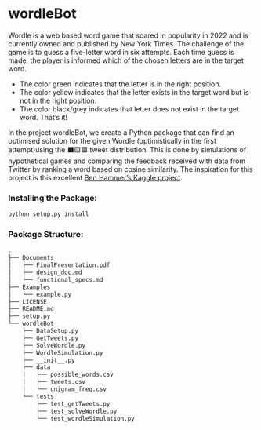 # wordleBot

Wordle is a web based word game that soared in popularity in 2022 and is currently owned and published by New York Times.
The challenge of the game is to guess a five-letter word in six attempts.
Each time guess is made, the player is informed which of the chosen letters are in the target word.
- The color green indicates that the letter is in the right position.
- The color yellow indicates that the letter exists in the target word but is not in the right position.
- The color black/grey indicates that letter does not exist in the target word.
That’s it!

In the project wordleBot, we create a Python package that can find an optimised solution for the given Wordle (optimistically in the first attempt)using the ⬛🟨🟩 tweet distribution.
This is done by simulations of hypothetical games and comparing the feedback received with data from Twitter by ranking a word based on cosine similarity. 
The inspiration for this project is this excellent [Ben Hammer’s Kaggle project](https://www.kaggle.com/benhamner/wordle-1-6).

### Installing the Package:
```bash
python setup.py install
```
### Package Structure:

```bash
.
├── Documents
│   ├── FinalPresentation.pdf
│   ├── design_doc.md
│   └── functional_specs.md
├── Examples
│   └── example.py
├── LICENSE
├── README.md
├── setup.py
└── wordleBot
    ├── DataSetup.py
    ├── GetTweets.py
    ├── SolveWordle.py
    ├── WordleSimulation.py
    ├── __init__.py
    ├── data
    │   ├── possible_words.csv
    │   ├── tweets.csv
    │   └── unigram_freq.csv
    └── tests
        ├── test_getTweets.py
        ├── test_solveWordle.py
        └── test_wordleSimulation.py
 ```


